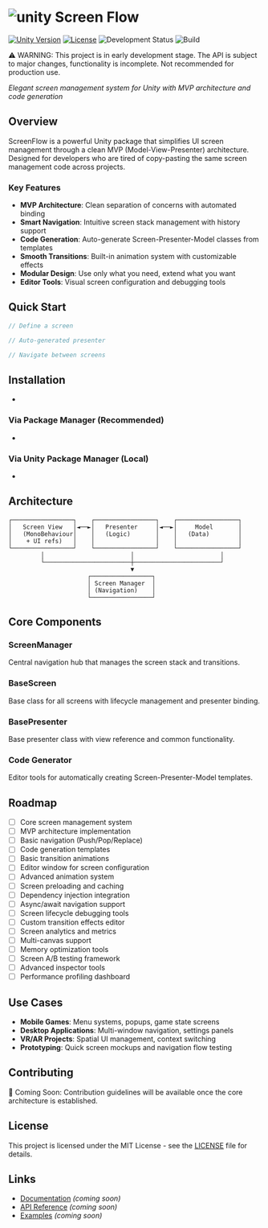 # ![unity](https://img.shields.io/badge/Unity-100000?style=for-the-badge&logo=unity&logoColor=white) Screen Flow

[![Unity Version](https://img.shields.io/badge/Unity-2022.3+-blue.svg)](https://unity3d.com/get-unity/download)
[![License](https://img.shields.io/badge/License-MIT-green.svg)]([LICENSE.md](https://github.com/LLarean/screen-flow/blob/main/LICENSE))
![Development Status](https://img.shields.io/badge/Status-In%20Development-orange)
![Build](https://img.shields.io/badge/Build-Passing-brightgreen)

⚠️ WARNING: This project is in early development stage. The API is subject to major changes, functionality is incomplete. Not recommended for production use.

*Elegant screen management system for Unity with MVP architecture and code generation*

## Overview

ScreenFlow is a powerful Unity package that simplifies UI screen management through a clean MVP (Model-View-Presenter) architecture. Designed for developers who are tired of copy-pasting the same screen management code across projects.

### Key Features

- **MVP Architecture**: Clean separation of concerns with automated binding
- **Smart Navigation**: Intuitive screen stack management with history support
- **Code Generation**: Auto-generate Screen-Presenter-Model classes from templates
- **Smooth Transitions**: Built-in animation system with customizable effects
- **Modular Design**: Use only what you need, extend what you want
- **Editor Tools**: Visual screen configuration and debugging tools

## Quick Start

```csharp
// Define a screen

// Auto-generated presenter

// Navigate between screens
```

## Installation

- 

### Via Package Manager (Recommended)

- 

### Via Unity Package Manager (Local)

- 

## Architecture

```
┌─────────────────┐    ┌─────────────────┐    ┌─────────────────┐
│   Screen View   │◄──►│   Presenter     │◄──►│     Model       │
│   (MonoBehaviour│    │   (Logic)       │    │   (Data)        │
│    + UI refs)   │    │                 │    │                 │
└─────────────────┘    └─────────────────┘    └─────────────────┘
         │                        │                        │
         └────────────────────────┼────────────────────────┘
                                  ▼
                      ┌─────────────────┐
                      │ Screen Manager  │
                      │ (Navigation)    │
                      └─────────────────┘
```

## Core Components

### ScreenManager
Central navigation hub that manages the screen stack and transitions.

### BaseScreen<T>
Base class for all screens with lifecycle management and presenter binding.

### BasePresenter<T>
Base presenter class with view reference and common functionality.

### Code Generator
Editor tools for automatically creating Screen-Presenter-Model templates.

## Roadmap

- [ ] Core screen management system
- [ ] MVP architecture implementation  
- [ ] Basic navigation (Push/Pop/Replace)
- [ ] Code generation templates
- [ ] Basic transition animations
- [ ] Editor window for screen configuration
- [ ] Advanced animation system
- [ ] Screen preloading and caching
- [ ] Dependency injection integration
- [ ] Async/await navigation support
- [ ] Screen lifecycle debugging tools
- [ ] Custom transition effects editor
- [ ] Screen analytics and metrics
- [ ] Multi-canvas support
- [ ] Memory optimization tools
- [ ] Screen A/B testing framework
- [ ] Advanced inspector tools
- [ ] Performance profiling dashboard

## Use Cases

- **Mobile Games**: Menu systems, popups, game state screens
- **Desktop Applications**: Multi-window navigation, settings panels
- **VR/AR Projects**: Spatial UI management, context switching
- **Prototyping**: Quick screen mockups and navigation flow testing

## Contributing

🚧 Coming Soon: Contribution guidelines will be available once the core architecture is established.

## License

This project is licensed under the MIT License - see the [LICENSE](https://github.com/LLarean/screen-flow?tab=MIT-1-ov-file) file for details.

## Links

- [Documentation](...) *(coming soon)*
- [API Reference](...) *(coming soon)*
- [Examples](...) *(coming soon)*

